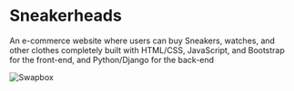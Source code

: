 # Sneakerheads
An e-commerce website where users can buy Sneakers, watches, and other clothes completely built with HTML/CSS, JavaScript, and Bootstrap for the front-end, and Python/Django for the back-end

![Swapbox](https://user-images.githubusercontent.com/38860432/173463412-7dcca9e6-cd9f-474a-abc8-2f976e6f8189.png)

